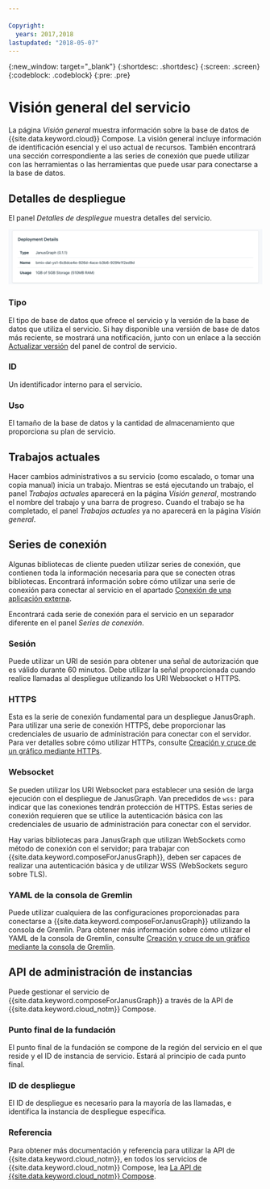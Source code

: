 ```yaml
---

Copyright:
  years: 2017,2018
lastupdated: "2018-05-07"
---
```


{:new_window: target="_blank"}
{:shortdesc: .shortdesc}
{:screen: .screen}
{:codeblock: .codeblock}
{:pre: .pre}

# Visión general del servicio

La página _Visión general_ muestra información sobre la base de datos de {{site.data.keyword.cloud}} Compose. La visión general incluye información de identificación esencial y el uso actual de recursos. También encontrará una sección correspondiente a las series de conexión que puede utilizar con las herramientas o las herramientas que puede usar para conectarse a la base de datos.

## Detalles de despliegue

El panel _Detalles de despliegue_ muestra detalles del servicio.

![Detalles de despliegue](./images/janusgraph-deployment-details.png "Una vista del panel Detalles de despliegue")

### Tipo

El tipo de base de datos que ofrece el servicio y la versión de la base de datos que utiliza el servicio. Si hay disponible una versión de base de datos más reciente, se mostrará una notificación, junto con un enlace a la sección [Actualizar versión](/docs/services/ComposeForJanusGraph/dashboard-settings.html#upgrade-version) del panel de control de servicio.

### ID

Un identificador interno para el servicio.

### Uso

El tamaño de la base de datos y la cantidad de almacenamiento que proporciona su plan de servicio.

## Trabajos actuales

Hacer cambios administrativos a su servicio (como escalado, o tomar una copia manual) inicia un trabajo. Mientras se está ejecutando un trabajo, el panel _Trabajos actuales_ aparecerá en la página _Visión general_, mostrando el nombre del trabajo y una barra de progreso. Cuando el trabajo se ha completado, el panel _Trabajos actuales_ ya no aparecerá en la página _Visión general_.

## Series de conexión

Algunas bibliotecas de cliente pueden utilizar series de conexión, que contienen toda la información necesaria para que se conecten otras bibliotecas. Encontrará información sobre cómo utilizar una serie de conexión para conectar al servicio en el apartado [Conexión de una aplicación externa](./connecting-external.html).

Encontrará cada serie de conexión para el servicio en un separador diferente en el panel _Series de conexión_.

### Sesión

Puede utilizar un URI de sesión para obtener una señal de autorización que es válido durante 60 minutos. Debe utilizar la señal proporcionada cuando realice llamadas al despliegue utilizando los URI Websocket o HTTPS.

### HTTPS

Esta es la serie de conexión fundamental para un despliegue JanusGraph. Para utilizar una serie de conexión HTTPS, debe proporcionar las credenciales de usuario de administración para conectar con el servidor. Para ver detalles sobre cómo utilizar HTTPs, consulte [Creación y cruce de un gráfico mediante HTTPs](./tutorial-https.html).

### Websocket

Se pueden utilizar los URI Websocket para establecer una sesión de larga ejecución con el despliegue de JanusGraph. Van precedidos de `wss:` para indicar que las conexiones tendrán protección de HTTPS. Estas series de conexión requieren que se utilice la autenticación básica con las credenciales de usuario de administración para conectar con el servidor.

Hay varias bibliotecas para JanusGraph que utilizan WebSockets como método de conexión con el servidor; para trabajar con {{site.data.keyword.composeForJanusGraph}}, deben ser capaces de realizar una autenticación básica y de utilizar WSS (WebSockets seguro sobre TLS).

### YAML de la consola de Gremlin

Puede utilizar cualquiera de las configuraciones proporcionadas para conectarse a {{site.data.keyword.composeForJanusGraph}} utilizando la consola de Gremlin. Para obtener más información sobre cómo utilizar el YAML de la consola de Gremlin, consulte [Creación y cruce de un gráfico mediante la consola de Gremlin](./tutorial-gremlin-console.html).


## API de administración de instancias

Puede gestionar el servicio de {{site.data.keyword.composeForJanusGraph}} a través de la API de {{site.data.keyword.cloud_notm}} Compose.

### Punto final de la fundación

El punto final de la fundación se compone de la región del servicio en el que reside y el ID de instancia de servicio. Estará al principio de cada punto final.

### ID de despliegue

El ID de despliegue es necesario para la mayoría de las llamadas, e identifica la instancia de despliegue específica.

### Referencia

Para obtener más documentación y referencia para utilizar la API de {{site.data.keyword.cloud_notm}}, en todos los servicios de {{site.data.keyword.cloud_notm}} Compose, lea [La API de {{site.data.keyword.cloud_notm}} Compose](https://www.compose.com/articles/the-ibm-cloud-compose-api/).
